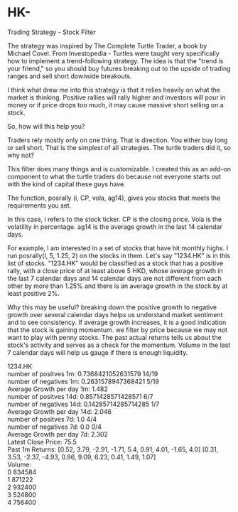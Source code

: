 # HK-
Trading Strategy - Stock Filter

The strategy was inspired by The Complete Turtle Trader, a book by Michael Covel.
From Investopedia - Turtles were taught very specifically how to implement a trend-following strategy. The idea is that the "trend is your friend," so you should buy futures breaking out to the upside of trading ranges and sell short downside breakouts.

I think what drew me into this strategy is that it relies heavily on what the market is thinking. 
Positive rallies will rally higher and investors will pour in money or if price drops too much, it may cause massive short selling on a stock.

So, how will this help you?

Traders rely mostly only on one thing. That is direction. You either buy long or sell short. That is the simplest of all strategies.
The turtle traders did it, so why not?

This filter does many things and is customizable. I created this as an add-on component to what the turtle traders do because not everyone starts out with the kind of capital these guys have.

The function, posrally (i, CP, vola, ag14), gives you stocks that meets the requirements you set.

In this case, 
i refers to the stock ticker.
CP is the closing price.
Vola is the volatility in percentage.
ag14 is the average growth in the last 14 calendar days.

For example, I am interested in a set of stocks that have hit monthly highs.
I run posrally(I, 5, 1.25, 2) on the stocks in them.
Let's say "1234.HK" is in this list of stocks. "1234.HK" would be classified as a stock that has a positive rally, with a close price of at least above 5 HKD, whose average growth in the last 7 calendar days and 14 calendar days are not different from each other by more than 1.25% and there is an average growth in the stock by at least positive 2%.

Why this may be useful?
breaking down the positive growth to negative growth over several calendar days helps us understand market sentiment and to see consistency. If average growth increases, it is a good indication that the stock is gaining momentum. we filter by price because we may not want to play with penny stocks. The past actual returns tells us about the stock's activity and serves as a check for the momentum. Volume in the last 7 calendar days will help us gauge if there is enough liquidity.

1234.HK<br />
number of positves 1m:  0.7368421052631579 14/19<br />
number of negatives 1m:  0.2631578947368421 5/19<br />
Average Growth per day 1m:  1.482<br />
number of positves 14d:  0.8571428571428571 6/7<br />
number of negatives 14d:  0.14285714285714285 1/7<br />
Average Growth per day 14d:  2.046<br />
number of positves 7d:  1.0 4/4<br />
number of negatives 7d:  0.0 0/4<br />
Average Growth per day 7d:  2.302<br />
Latest Close Price:  75.5<br />
Past 1m Returns:  [0.52, 3.79, -2.91, -1.71, 5.4, 0.91, 4.01, -1.65, 4.0] [0.31, 3.53, -2.37, -4.93, 0.96, 9.09, 6.23, 0.41, 1.49, 1.07]<br />
Volume: <br />
0   834584<br />
1   871222<br />
2   932400<br />
3   524800<br />
4   756400<br />
